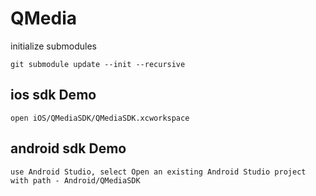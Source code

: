 # QMedia
initialize submodules
```
git submodule update --init --recursive
```
## ios sdk Demo
```
open iOS/QMediaSDK/QMediaSDK.xcworkspace
```

## android sdk Demo
```
use Android Studio, select Open an existing Android Studio project
with path - Android/QMediaSDK
```